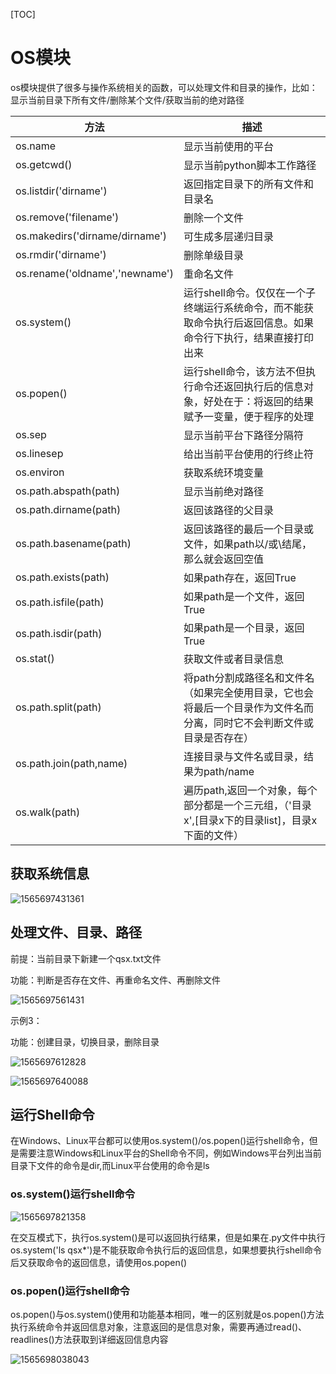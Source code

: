 [TOC]

# OS模块

os模块提供了很多与操作系统相关的函数，可以处理文件和目录的操作，比如：显示当前目录下所有文件/删除某个文件/获取当前的绝对路径

| 方法                           | 描述                                                         |
| ------------------------------ | ------------------------------------------------------------ |
| os.name                        | 显示当前使用的平台                                           |
| os.getcwd()                    | 显示当前python脚本工作路径                                   |
| os.listdir('dirname')          | 返回指定目录下的所有文件和目录名                             |
| os.remove('filename')          | 删除一个文件                                                 |
| os.makedirs('dirname/dirname') | 可生成多层递归目录                                           |
| os.rmdir('dirname')            | 删除单级目录                                                 |
| os.rename('oldname','newname') | 重命名文件                                                   |
| os.system()                    | 运行shell命令。仅仅在一个子终端运行系统命令，而不能获取命令执行后返回信息。如果命令行下执行，结果直接打印出来 |
| os.popen()                     | 运行shell命令，该方法不但执行命令还返回执行后的信息对象，好处在于：将返回的结果赋予一变量，便于程序的处理 |
| os.sep                         | 显示当前平台下路径分隔符                                     |
| os.linesep                     | 给出当前平台使用的行终止符                                   |
| os.environ                     | 获取系统环境变量                                             |
| os.path.abspath(path)          | 显示当前绝对路径                                             |
| os.path.dirname(path)          | 返回该路径的父目录                                           |
| os.path.basename(path)         | 返回该路径的最后一个目录或文件，如果path以/或\结尾，那么就会返回空值 |
| os.path.exists(path)           | 如果path存在，返回True                                       |
| os.path.isfile(path)           | 如果path是一个文件，返回True                                 |
| os.path.isdir(path)            | 如果path是一个目录，返回True                                 |
| os.stat()                      | 获取文件或者目录信息                                         |
| os.path.split(path)            | 将path分割成路径名和文件名（如果完全使用目录，它也会将最后一个目录作为文件名而分离，同时它不会判断文件或目录是否存在） |
| os.path.join(path,name)        | 连接目录与文件名或目录，结果为path/name                      |
| os.walk(path)                  | 遍历path,返回一个对象，每个部分都是一个三元组，（'目录x',[目录x下的目录list]，目录x下面的文件） |

## 获取系统信息

![1565697431361](E:\Typora笔记\Python\assets\1565697431361.png)

## 处理文件、目录、路径

前提：当前目录下新建一个qsx.txt文件

功能：判断是否存在文件、再重命名文件、再删除文件

![1565697561431](E:\Typora笔记\Python\assets\1565697561431.png)

示例3：

功能：创建目录，切换目录，删除目录

![1565697612828](E:\Typora笔记\Python\assets\1565697612828.png)

![1565697640088](E:\Typora笔记\Python\assets\1565697640088.png)

## 运行Shell命令

在Windows、Linux平台都可以使用os.system()/os.popen()运行shell命令，但是需要注意Windows和Linux平台的Shell命令不同，例如Windows平台列出当前目录下文件的命令是dir,而Linux平台使用的命令是ls

### os.system()运行shell命令

![1565697821358](E:\Typora笔记\Python\assets\1565697821358.png)

在交互模式下，执行os.system()是可以返回执行结果，但是如果在.py文件中执行os.system('ls qsx*')是不能获取命令执行后的返回信息，如果想要执行shell命令后又获取命令的返回信息，请使用os.popen()

### os.popen()运行shell命令

os.popen()与os.system()使用和功能基本相同，唯一的区别就是os.popen()方法执行系统命令并返回信息对象，注意返回的是信息对象，需要再通过read()、readlines()方法获取到详细返回信息内容

![1565698038043](E:\Typora笔记\Python\assets\1565698038043.png)